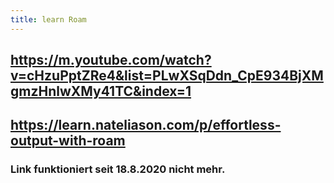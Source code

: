 ```yaml
---
title: learn Roam
---
```


## https://m.youtube.com/watch?v=cHzuPptZRe4&list=PLwXSqDdn_CpE934BjXMgmzHnlwXMy41TC&index=1

## https://learn.nateliason.com/p/effortless-output-with-roam
### Link funktioniert seit 18.8.2020 nicht mehr.
